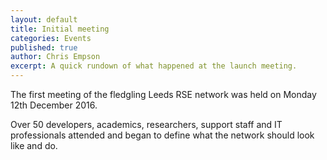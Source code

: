```yaml
---
layout: default
title: Initial meeting
categories: Events
published: true
author: Chris Empson
excerpt: A quick rundown of what happened at the launch meeting.
---
```

<p>
The first meeting of the fledgling Leeds RSE network was held on Monday 12th December 2016.
</p>
<p>
Over 50 developers, academics, researchers, support staff and IT professionals
attended and began to define what the network should look like and do.
</p>
